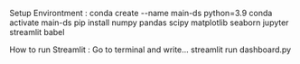 Setup Environtment :
conda create --name main-ds python=3.9
conda activate main-ds
pip install numpy pandas scipy matplotlib seaborn jupyter streamlit babel

How to run Streamlit :
Go to terminal and write...
streamlit run dashboard.py

